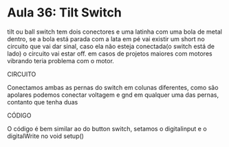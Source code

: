 # Aula 36: Tilt Switch

tilt ou ball switch tem dois conectores e uma latinha com uma bola de metal dentro, se a bola está parada com a lata em pé vai existir um short no circuito que vai dar sinal, caso ela não esteja conectada(o switch está de lado) o circuito vai estar off. em casos de projetos maiores com motores vibrando teria problema com o motor.

CIRCUITO

Conectamos ambas as pernas do switch em colunas diferentes, como são apolares podemos conectar voltagem e gnd em qualquer uma das pernas, contanto que tenha duas 

CÓDIGO

O código é bem similar ao do button switch, setamos o digitalinput e o digitalWrite no void setup()